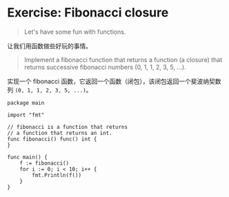 # Exercise: Fibonacci closure

> Let's have some fun with functions.

让我们用函数做些好玩的事情。

> Implement a fibonacci function that returns a function (a closure) that returns successive fibonacci numbers (0, 1, 1, 2, 3, 5, ...).

实现一个 fibonacci 函数，它返回一个函数（闭包），该闭包返回一个斐波纳契数列 `(0, 1, 1, 2, 3, 5, ...)`。

```
package main

import "fmt"

// fibonacci is a function that returns
// a function that returns an int.
func fibonacci() func() int {
}

func main() {
	f := fibonacci()
	for i := 0; i < 10; i++ {
		fmt.Println(f())
	}
}
```

